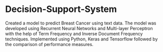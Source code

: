# Decision-Support-System
Created a model to predict Breast Cancer using text data.
The model was developed using Recurrent Neural Networks and Multi-layer Perceptron with the help of Term Frequency and Inverse Document  Frequency techniques.
Implemented using Python, Keras and Tensorflow followed by the comparison of performance measures.
